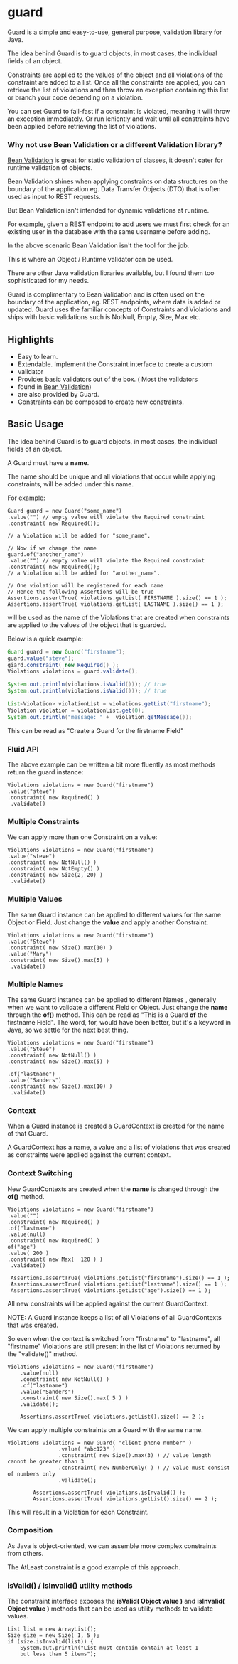 # guard
Guard is a simple and easy-to-use, general purpose, validation library for Java.

The idea behind Guard is to guard objects, in most cases, the individual fields of an object.

Constraints are applied to the values of the object and all violations of the constraint are added
to a list. Once all the constraints are applied, you can retrieve the list of violations and 
then throw an exception containing this list or branch your code depending on a violation.  

You can set Guard to fail-fast if a constraint is violated, meaning it will throw an exception 
immediately. Or run leniently and wait until all constraints have been applied before retrieving
the list of violations.

### Why not use Bean Validation or a different Validation library?

[Bean Validation](https://beanvalidation.org/) is great
for static validation of classes, it doesn't cater for runtime
validation of objects.

Bean Validation shines when applying constraints on data
structures on the boundary of the application eg.
Data Transfer Objects (DTO) that is often used as input
to REST requests.

But Bean Validation isn't intended for dynamic validations
at runtime.

For example, given a REST endpoint to add users we must first check for an existing
user in the database with the same username before adding.

In the above scenario Bean Validation isn't the tool for the job.

This is where an Object / Runtime validator can be used.

There are other Java validation libraries available, but I found
them too sophisticated for my needs.

Guard is complimentary to Bean Validation and is often used on the boundary of the application,
eg. REST endpoints,  where data is added or updated.
Guard uses the familiar concepts of Constraints and Violations
and ships with basic validations such is NotNull, Empty, Size, Max etc.

## Highlights 
* Easy to learn.
* Extendable. Implement the Constraint interface to create a custom
* validator
* Provides basic validators out of the box. ( Most the validators
* found in [Bean Validation](https://beanvalidation.org/))
* are also provided by Guard.
* Constraints can be composed to create new constraints.

## Basic Usage
The idea behind Guard is to guard objects, in most cases, the individual fields of an object.

A Guard must have a **name**. 

The name should be unique and all violations that occur while applying constraints, will be
added under this name.

For example:
```
Guard guard = new Guard("some_name")
.value("") // empty value will violate the Required constraint
.constraint( new Required());

// a Violation will be added for "some_name".
 
// Now if we change the name
guard.of("another_name")
.value("") // empty value will violate the Required constraint
.constraint( new Required());
// a Violation will be added for "another_name".

// One violation will be registered for each name
// Hence the following Assertions will be true
Assertions.assertTrue( violations.getList( FIRSTNAME ).size() == 1 );
Assertions.assertTrue( violations.getList( LASTNAME ).size() == 1 );
```


will be used as the name of the Violations that are 
created when constraints are applied to the values of the object
that is guarded.

Below is a quick example:

``` java
Guard guard = new Guard("firstname");
guard.value("steve");
giard.constraint( new Required() );
Violations violations = guard.validate();

System.out.println(violations.isValid())); // true
System.out.println(violations.isValid())); // true

List<Violation> violationList = violations.getList("firstname");
Violation violation = violationList.get(0);
System.out.println("message: " +  violation.getMessage());
```

This can be read as "Create a Guard for the firstname Field"

### Fluid API
The above example can be written a bit more fluently as most
methods return the guard instance:

```
Violations violations = new Guard("firstname")
.value("steve")
.constraint( new Required() )
 .validate()
```

### Multiple Constraints
We can apply more than one Constraint on a value:

```
Violations violations = new Guard("firstname")
.value("steve")
.constraint( new NotNull() )
.constraint( new NotEmpty() )
.constraint( new Size(2, 20) )
 .validate()
```

### Multiple Values
The same Guard instance can be applied to different values
for the same Object or Field.
Just change the **value** and apply another Constraint.
```
Violations violations = new Guard("firstname")
.value("Steve")
.constraint( new Size().max(10) )
.value("Mary")
.constraint( new Size().max(5) )
 .validate()
```

### Multiple Names
The same Guard instance can be applied to different Names
, generally when we want to validate a different Field or
Object.
Just change the **name** through the **of()** method.
This can be read as "This is a Guard **of** the firstname Field".
The word, for, would have been better, but it's a keyword in Java,
so we settle for the next best thing.
```
Violations violations = new Guard("firstname")
.value("Steve")
.constraint( new NotNull() )
.constraint( new Size().max(5) )

.of("lastname")
.value("Sanders")
.constraint( new Size().max(10) )
 .validate()
```

### Context
When a Guard instance is created a GuardContext is created
for the name of that Guard.

A GuardContext has a name, a value and a 
list of violations that was created as constraints were applied 
against the current context.

### Context Switching
New GuardContexts are created when the **name** is changed
through the **of()** method.

```
Violations violations = new Guard("firstname")
.value("")
.constraint( new Required() )
.of("lastname")
.value(null)
.constraint( new Required() )
of("age")
.value( 200 )
.constraint( new Max(  120 ) )
 .validate()
 
 Assertions.assertTrue( violations.getList("firstname").size() == 1 );
 Assertions.assertTrue( violations.getList("lastname").size() == 1 );
 Assertions.assertTrue( violations.getList("age").size() == 1 );
```
 
All new constraints will be applied against the current 
GuardContext.

NOTE: A Guard instance keeps a list of all Violations of all
GuardContexts that was created.

So even when the context is switched from "firstname" to "lastname",
all "firstname" Violations are still present in the list of
Violations returned by the "validate()" method.

```
Violations violations = new Guard("firstname")
    .value(null)
    .constraint( new NotNull() )
    .of("lastname")
    .value("Sanders")
    .constraint( new Size().max( 5 ) )
    .validate();

    Assertions.assertTrue( violations.getList().size() == 2 ); 
```

We can apply multiple constraints on a Guard with the same
name.
```
Violations violations = new Guard( "client phone number" )
                .value( "abc123" )
                .constraint( new Size().max(3) ) // value length cannot be greater than 3
                .constraint( new NumberOnly( ) ) // value must consist of numbers only
                .validate();

        Assertions.assertTrue( violations.isInvalid() );
        Assertions.assertTrue( violations.getList().size() == 2 );
```
This will result in a Violation for each Constraint.

### Composition
As Java is object-oriented, we can assemble more complex constraints from 
others.

The AtLeast constraint is a good example of this approach.

### isValid() / isInvalid() utility methods
The constraint interface exposes the __isValid( Object value )__  and
__isInvalid( Object value )__ methods that can be used as utility methods
to validate values.
```
List list = new ArrayList();
Size size = new Size( 1, 5 );
if (size.isInvalid(list)) {
    System.out.println("List must contain contain at least 1 
    but less than 5 items");
```

